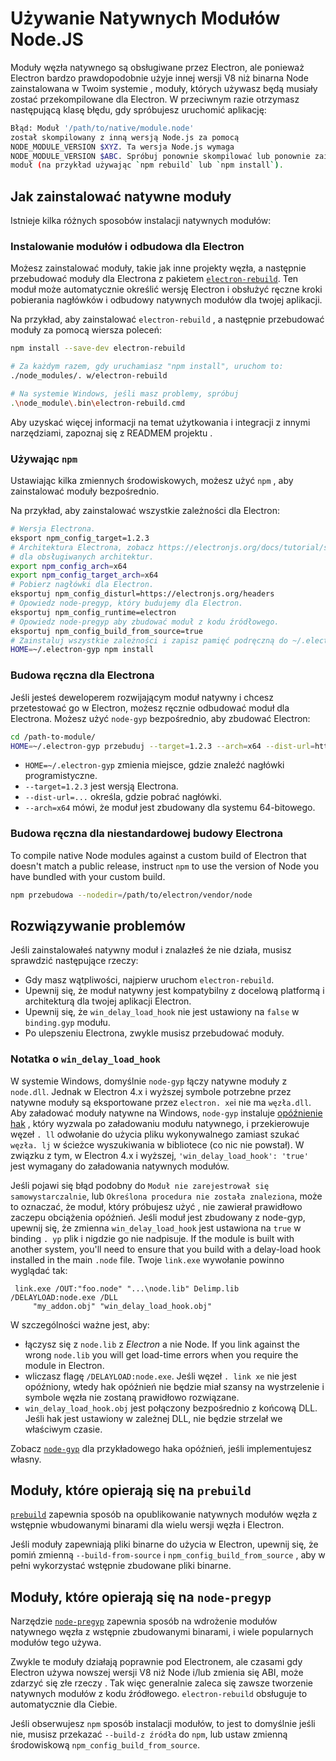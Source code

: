 # Używanie Natywnych Modułów Node.JS

Moduły węzła natywnego są obsługiwane przez Electron, ale ponieważ Electron bardzo prawdopodobnie użyje innej wersji V8 niż binarna Node zainstalowana w Twoim systemie , moduły, których używasz będą musiały zostać przekompilowane dla Electron. W przeciwnym razie otrzymasz następującą klasę błędu, gdy spróbujesz uruchomić aplikację:

```sh
Błąd: Moduł '/path/to/native/module.node'
został skompilowany z inną wersją Node.js za pomocą
NODE_MODULE_VERSION $XYZ. Ta wersja Node.js wymaga
NODE_MODULE_VERSION $ABC. Spróbuj ponownie skompilować lub ponownie zainstalować
moduł (na przykład używając `npm rebuild` lub `npm install`).
```

## Jak zainstalować natywne moduły

Istnieje kilka różnych sposobów instalacji natywnych modułów:

### Instalowanie modułów i odbudowa dla Electron

Możesz zainstalować moduły, takie jak inne projekty węzła, a następnie przebudować moduły dla Electrona z pakietem [`electron-rebuild`](https://github.com/electron/electron-rebuild). Ten moduł może automatycznie określić wersję Electron i obsłużyć ręczne kroki pobierania nagłówków i odbudowy natywnych modułów dla twojej aplikacji.

Na przykład, aby zainstalować `electron-rebuild` , a następnie przebudować moduły za pomocą wiersza poleceń:

```sh
npm install --save-dev electron-rebuild

# Za każdym razem, gdy uruchamiasz "npm install", uruchom to:
./node_modules/. w/electron-rebuild

# Na systemie Windows, jeśli masz problemy, spróbuj
.\node_module\.bin\electron-rebuild.cmd
```

Aby uzyskać więcej informacji na temat użytkowania i integracji z innymi narzędziami, zapoznaj się z READMEM projektu .

### Używając `npm`

Ustawiając kilka zmiennych środowiskowych, możesz użyć `npm` , aby zainstalować moduły bezpośrednio.

Na przykład, aby zainstalować wszystkie zależności dla Electron:

```sh
# Wersja Electrona.
eksport npm_config_target=1.2.3
# Architektura Electrona, zobacz https://electronjs.org/docs/tutorial/support#supported-platform
# dla obsługiwanych architektur.
export npm_config_arch=x64
export npm_config_target_arch=x64
# Pobierz nagłówki dla Electron.
eksportuj npm_config_disturl=https://electronjs.org/headers
# Opowiedz node-pregyp, który budujemy dla Electron.
eksportuj npm_config_runtime=electron
# Opowiedz node-pregyp aby zbudować moduł z kodu źródłowego.
eksportuj npm_config_build_from_source=true
# Zainstaluj wszystkie zależności i zapisz pamięć podręczną do ~/.electron-gyp.
HOME=~/.electron-gyp npm install
```

### Budowa ręczna dla Electrona

Jeśli jesteś deweloperem rozwijającym moduł natywny i chcesz przetestować go w Electron, możesz ręcznie odbudować moduł dla Electrona. Możesz użyć `node-gyp` bezpośrednio, aby zbudować Electron:

```sh
cd /path-to-module/
HOME=~/.electron-gyp przebuduj --target=1.2.3 --arch=x64 --dist-url=https://electronjs.org/headers
```

* `HOME=~/.electron-gyp` zmienia miejsce, gdzie znaleźć nagłówki programistyczne.
* `--target=1.2.3` jest wersją Electrona.
* `--dist-url=...` określa, gdzie pobrać nagłówki.
* `--arch=x64` mówi, że moduł jest zbudowany dla systemu 64-bitowego.

### Budowa ręczna dla niestandardowej budowy Electrona

To compile native Node modules against a custom build of Electron that doesn't match a public release, instruct `npm` to use the version of Node you have bundled with your custom build.

```sh
npm przebudowa --nodedir=/path/to/electron/vendor/node
```

## Rozwiązywanie problemów

Jeśli zainstalowałeś natywny moduł i znalazłeś że nie działa, musisz sprawdzić następujące rzeczy:

* Gdy masz wątpliwości, najpierw uruchom `electron-rebuild`.
* Upewnij się, że moduł natywny jest kompatybilny z docelową platformą i architekturą dla twojej aplikacji Electron.
* Upewnij się, że `win_delay_load_hook` nie jest ustawiony na `false` w `binding.gyp` modułu.
* Po ulepszeniu Electrona, zwykle musisz przebudować moduły.

### Notatka o `win_delay_load_hook`

W systemie Windows, domyślnie `node-gyp` łączy natywne moduły z `node.dll`. Jednak w Electron 4.x i wyższej symbole potrzebne przez natywne moduły są eksportowane przez `electron. xe`i nie ma `węzła.dll`. Aby załadować moduły natywne na Windows, `node-gyp` instaluje [opóźnienie hak](https://msdn.microsoft.com/en-us/library/z9h1h6ty.aspx) , który wyzwala po załadowaniu modułu natywnego, i przekierowuje węzeł `. ll` odwołanie do użycia pliku wykonywalnego zamiast szukać `węzła. lj` w ścieżce wyszukiwania w bibliotece (co nic nie powstał). W związku z tym, w Electron 4.x i wyższej, `'win_delay_load_hook': 'true'` jest wymagany do załadowania natywnych modułów.

Jeśli pojawi się błąd podobny do `Moduł nie zarejestrował się samowystarczalnie`, lub `Określona
procedura nie została znaleziona`, może to oznaczać, że moduł, który próbujesz użyć , nie zawierał prawidłowo zaczepu obciążenia opóźnień.  Jeśli moduł jest zbudowany z node-gyp, upewnij się, że zmienna `win_delay_load_hook` jest ustawiona na `true` w binding `. yp` plik i nigdzie go nie nadpisuje.  If the module is built with another system, you'll need to ensure that you build with a delay-load hook installed in the main `.node` file. Twoje `link.exe` wywołanie powinno wyglądać tak:

```plaintext
 link.exe /OUT:"foo.node" "...\node.lib" Delimp.lib /DELAYLOAD:node.exe /DLL
     "my_addon.obj" "win_delay_load_hook.obj"
```

W szczególności ważne jest, aby:

* łączysz się z `node.lib` z _Electron_ a nie Node. If you link against the wrong `node.lib` you will get load-time errors when you require the module in Electron.
* wliczasz flagę `/DELAYLOAD:node.exe`. Jeśli węzeł `. link xe` nie jest opóźniony, wtedy hak opóźnień nie będzie miał szansy na wystrzelenie i symbole węzła nie zostaną prawidłowo rozwiązane.
* `win_delay_load_hook.obj` jest połączony bezpośrednio z końcową DLL. Jeśli hak jest ustawiony w zależnej DLL, nie będzie strzelał we właściwym czasie.

Zobacz [`node-gyp`](https://github.com/nodejs/node-gyp/blob/e2401e1395bef1d3c8acec268b42dc5fb71c4a38/src/win_delay_load_hook.cc) dla przykładowego haka opóźnień, jeśli implementujesz własny.

## Moduły, które opierają się na `prebuild`

[`prebuild`](https://github.com/prebuild/prebuild) zapewnia sposób na opublikowanie natywnych modułów węzła z wstępnie wbudowanymi binarami dla wielu wersji węzła i Electron.

Jeśli moduły zapewniają pliki binarne do użycia w Electron, upewnij się, że pomiń zmienną `--build-from-source` i `npm_config_build_from_source` , aby w pełni wykorzystać wstępnie zbudowane pliki binarne.

## Moduły, które opierają się na `node-pregyp`

Narzędzie [`node-pregyp`](https://github.com/mapbox/node-pre-gyp) zapewnia sposób na wdrożenie modułów natywnego węzła z wstępnie zbudowanymi binarami, i wiele popularnych modułów tego używa.

Zwykle te moduły działają poprawnie pod Electronem, ale czasami gdy Electron używa nowszej wersji V8 niż Node i/lub zmienia się ABI, może zdarzyć się złe rzeczy . Tak więc generalnie zaleca się zawsze tworzenie natywnych modułów z kodu źródłowego. `electron-rebuild` obsługuje to automatycznie dla Ciebie.

Jeśli obserwujesz `npm` sposób instalacji modułów, to jest to domyślnie jeśli nie, musisz przekazać `--build-z źródła` do `npm`, lub ustaw zmienną środowiskową `npm_config_build_from_source`.
